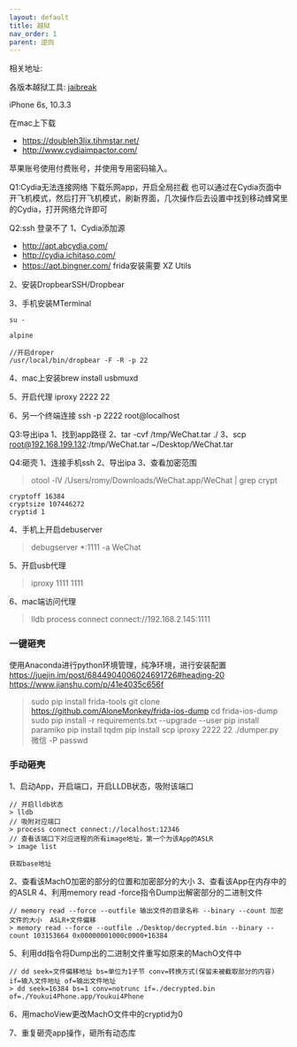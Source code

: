 ```yaml
---
layout: default
title: 越狱
nav_order: 1
parent: 逆向
---
```


相关地址:

各版本越狱工具: [jaibreak](https://canijailbreak.com/)

iPhone 6s, 10.3.3

在mac上下载
- https://doubleh3lix.tihmstar.net/
- http://www.cydiaimpactor.com/

苹果账号使用付费账号，并使用专用密码输入。

Q1:Cydia无法连接网络
下载乐网app，开启全局拦截
也可以通过在Cydia页面中开飞机模式，然后打开飞机模式，刷新界面，几次操作后去设置中找到移动蜂窝里的Cydia，打开网络允许即可

Q2:ssh 登录不了
1、Cydia添加源
- http://apt.abcydia.com/
- http://cydia.ichitaso.com/
- https://apt.bingner.com/  frida安装需要 XZ Utils

2、安装DropbearSSH/Dropbear

3、手机安装MTerminal
~~~~
su -

alpine

//开启droper
/usr/local/bin/dropbear -F -R -p 22
~~~~

4、mac上安装brew install usbmuxd 

5、开启代理
iproxy 2222 22

6、另一个终端连接
ssh -p 2222 root@localhost



Q3:导出ipa
1、找到app路径
2、tar -cvf /tmp/WeChat.tar ./
3、scp root@192.168.199.132:/tmp/WeChat.tar ~/Desktop/WeChat.tar 


Q4:砸壳
1、连接手机ssh
2、导出ipa
3、查看加密范围
> otool -lV /Users/romy/Downloads/WeChat.app/WeChat | grep crypt

~~~
cryptoff 16384
cryptsize 107446272
cryptid 1
~~~

4、手机上开启debuserver
> debugserver *:1111 -a WeChat

5、开启usb代理
> iproxy 1111 1111  

6、mac端访问代理
> lldb
> process connect connect://192.168.2.145:1111


### 一键砸壳
使用Anaconda进行python环境管理，纯净环境，进行安装配置
https://juejin.im/post/6844904006024691726#heading-20
https://www.jianshu.com/p/41e4035c656f

> sudo pip install frida-tools
> git clone https://github.com/AloneMonkey/frida-ios-dump
> cd frida-ios-dump
> sudo pip install -r requirements.txt --upgrade --user
> pip install paramiko
> pip install tqdm 
> pip install scp
> iproxy 2222 22
> ./dumper.py 微信 -P passwd

### 手动砸壳
1、启动App，开启端口，开启LLDB状态，吸附该端口
~~~
// 开启lldb状态
> lldb
// 吸附对应端口
> process connect connect://localhost:12346
// 查看该端口下对应进程的所有image地址，第一个为该App的ASLR
> image list

获取base地址
~~~
2、查看该MachO加密的部分的位置和加密部分的大小
3、查看该App在内存中的的ASLR
4、利用memory read -force指令Dump出解密部分的二进制文件
~~~
// memory read --force --outfile 输出文件的目录名称 --binary --count 加密文件的大小  ASLR+文件偏移
> memory read --force --outfile ./Desktop/decrypted.bin --binary --count 103153664 0x00000001000c0000+16384

~~~
5、利用dd指令将Dump出的二进制文件重写如原来的MachO文件中

~~~
// dd seek=文件偏移地址 bs=单位为1子节 conv=转换方式(保留未被截取部分的内容) if=输入文件地址 of=输出文件地址
> dd seek=16384 bs=1 conv=notrunc if=./decrypted.bin of=./Youkui4Phone.app/Youkui4Phone

~~~
6、用machoView更改MachO文件中的cryptid为0

7、重复砸壳app操作，砸所有动态库

